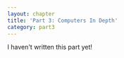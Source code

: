 ```yaml
---
layout: chapter
title: 'Part 3: Computers In Depth'
category: part3
---
```


I haven't written this part yet!
